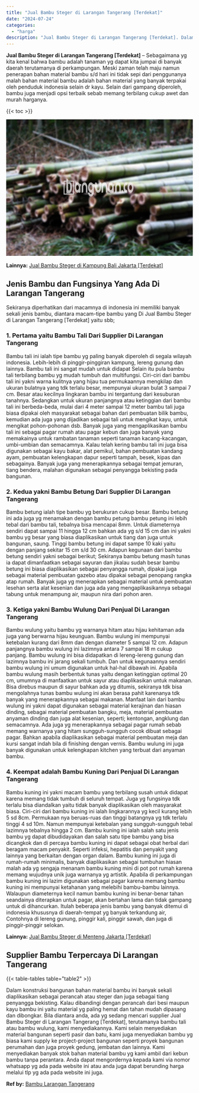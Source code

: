 ```yaml
---
title: "Jual Bambu Steger di Larangan Tangerang [Terdekat]"
date: "2024-07-24"
categories: 
  - "harga"
description: "Jual Bambu Steger di Larangan Tangerang [Terdekat]. Dalam konstruksi bangunan bahan material bambu ini banyak sekali diaplikasikan sebagai perancah atau steg..."
---
```


**Jual Bambu Steger di Larangan Tangerang \[Terdekat\]** – Sebagaimana yg kita kenal bahwa bambu adalah tanaman yg dapat kita jumpai di banyak daerah terutamanya di perkampungan. Meski zaman telah maju namun penerapan bahan material bambu s/d hari ini tidak sepi dari penggunanya malah bahan material bambu adalah bahan material yang banyak terpakai oleh penduduk indonesia selain dr kayu. Selain dari gampang diperoleh, bambu juga menjadi opsi terbaik sebab memang terbilang cukup awet dan murah harganya.

{{< toc >}}

![Jual Bambu Steger di Larangan Tangerang [Terdekat]](/images/jual-bambu-tali-14.png)

**Lainnya:** [Jual Bambu Steger di Kampung Bali Jakarta \[Terdekat\]](https://bambu.bangunan.co/jual-bambu-steger-di-kampung-bali-jakarta-terdekat/)

## Jenis Bambu dan Fungsinya Yang Ada Di Larangan Tangerang

Sekiranya diperhatikan dari macamnya di indonesia ini memiliki banyak sekali jenis bambu, diantara macam-tipe bambu yang Di Jual Bambu Steger di Larangan Tangerang \[Terdekat\] yaitu sbb;

### 1\. Pertama yaitu Bambu Tali Dari Supplier Di Larangan Tangerang

Bambu tali ini ialah tipe bambu yg paling banyak diperoleh di segala wilayah indonesia. Lebih-lebih di pinggir-pinggiran kampung, lereng gunung dan lainnya. Bambu tali ini sangat mudah untuk didapat Selain itu pula bambu tali terbilang bambu yg mudah tumbuh dan multifungsi. Ciri-ciri dari bambu tali ini yakni warna kulitnya yang hijau tua permukaannya mengkilap dan ukuran bulatnya yang tdk terlalu besar, mempunyai ukuran bulat 3 sampai 7 cm. Besar atau kecilnya lingkaran bambu ini tergantung dari kesuburan tanahnya. Sedangkan untuk ukuran panjangnya atau ketinggian dari bambu tali ini berbeda-beda, mulai dari 4 meter sampai 12 meter bambu tali juga biasa dipakai oleh masyarakat sebagai bahan dari pembuatan bilik bambu, kemudian ada juga yang dijadikan sebagai tali untuk mengikat kayu, untuk mengikat pohon-pohonan dsb. Banyak juga yang mengaplikasikan bambu tali ini sebagai pagar rumah atau pagar kebun dan juga banyak yang memakainya untuk rambatan tanaman seperti tanaman kacang-kacangan, umbi-umbian dan semacamnya. Kalau telah kering bambu tali ini juga bisa digunakan sebagai kayu bakar, alat pemikul, bahan pembuatan kandang ayam, pembuatan kelengkapan dapur seperti tampah, besek, kipas dan sebagainya. Banyak juga yang menerapkannya sebagai tempat jemuran, tiang bendera, malahan digunakan sebagai penyangga bekisting pada bangunan.

### 2\. Kedua yakni Bambu Betung Dari Supplier Di Larangan Tangerang

Bambu betung ialah tipe bambu yg berukuran cukup besar. Bambu betung ini ada juga yg menamakan dengan bambu petung bambu petung ini lebih tebal dari bambu tali, tebalnya bisa mencapai 8mm. Untuk diameternya sendiri dapat sampai 11 hingga 12 cm bahkan ada yg s/d 15 cm dan ini yakni bambu yg besar yang biasa diaplikasikan untuk tiang dan juga untuk bangunan, saung. Tinggi bambu betung ini dapat sampe 10 kaki yaitu dengan panjang sekitar 15 cm s/d 30 cm. Adapun kegunaan dari bambu betung sendiri yakni sebagai berikut; Sekiranya bambu betung masih tunas ia dapat dimanfaatkan sebagai sayuran dan jikalau sudah besar bambu betung ini biasa diaplikasikan sebagai penyangga rumah, dipakai juga sebagai material pembuatan gazebo atau dipakai sebagai penopang rangka atap rumah. Banyak juga yg menerapkan sebagai material untuk pembuatan lesehan serta alat kesenian dan juga ada yang mengaplikasikannya sebagai tabung untuk menampung air, maupun nira dari pohon aren.

### 3\. Ketiga yakni Bambu Wulung Dari Penjual Di Larangan Tangerang

Bambu wulung yaitu bambu yg warnanya hitam atau hijau kehitaman ada juga yang berwarna hijau keunguan. Bambu wulung ini mempunyai ketebalan kurang dari 8mm dan dengan diameter 5 sampai 12 cm. Adapun panjangnya bambu wulung ini lazimnya antara 7 sampai 18 m cukup panjang. Bambu wulung ini bisa didapatkan di lereng-lereng gunung dan lazimnya bambu ini jarang sekali tumbuh. Dan untuk kegunaannya sendiri bambu wulung ini umum digunakan untuk hal-hal dibawah ini. Apabila bambu wulung masih berbentuk tunas yaitu dengan ketinggian optimal 20 cm, umumnya di manfaatkan untuk sayur atau diaplikasikan untuk makanan. Bisa direbus maupun di sayur bahkan ada yg ditumis, sekiranya tdk bisa mengolahnya tunas bambu wulung ini akan berasa pahit karenanya tdk banyak yang menerapkannya sebagai makanan. Manfaat lain dari bambu wulung ini yakni dapat digunakan sebagai material kerajinan dan hiasan dinding, sebagai material pembuatan bangku, meja, material pembuatan anyaman dinding dan juga alat kesenian, seperti; kentongan, angklung dan semacamnya. Ada juga yg menerapkannya sebagai pagar rumah sebab memang warnanya yang hitam sungguh-sungguh cocok dibuat sebagai pagar. Bahkan apabila diaplikasikan sebagai material pembuatan meja dan kursi sangat indah bila di finishing dengan vernis. Bambu wulung ini juga banyak digunakan untuk kelengkapan kitchen yang terbuat dari anyaman bambu.

### 4\. Keempat adalah Bambu Kuning Dari Penjual Di Larangan Tangerang

Bambu kuning ini yakni macam bambu yang terbilang susah untuk didapat karena memang tidak tumbuh di seluruh tempat. Juga yg fungsinya tdk terlalu bisa diandalkan yaitu tidak banyak diaplikasikan oleh masyarakat biasa. Ciri-ciri dari bambu kuning ini ialah lingkarannya yg kecil kurang lebih 5 sd 8cm. Permukaan nya beruas-ruas dan tinggi batangnya yg tdk terlalu tinggi 4 sd 10m. Namun mempunyai ketebalan yang sungguh-sungguh tebal lazimnya tebalnya hingga 2 cm. Bambu kuning ini ialah salah satu jenis bambu yg dapat dibudidayakan dan salah satu tipe bambu yang bisa dicangkok dan di percaya bambu kuning ini dapat sebagai obat herbal dari beragam macam penyakit. Seperti infeksi, hepatitis dan penyakit yang lainnya yang berkaitan dengan organ dalam. Bambu kuning ini juga di rumah-rumah minimalis, banyak diaplikasikan sebagai tumbuhan hiasan malah ada yg sengaja menanam bambu kuning mini di pot pot rumah karena memang wujudnya unik juga warnanya yg artistik. Apabila di perkampungan bambu kuning ini lazim digunakan sebagai pagar karena memang bambu kuning ini mempunyai ketahanan yang melebihi bambu-bambu lainnya. Walaupun diameternya kecil namun bambu kuning ini benar-benar tahan seandainya diterapkan untuk pagar, akan bertahan lama dan tidak gampang untuk di dihancurkan. Itulah beberapa jenis bambu yang banyak ditemui di indonesia khususnya di daerah-tempat yg banyak terkandung air, Contohnya di lereng gunung, pinggir kali, pinggir sawah, dan juga di pinggir-pinggir selokan.

**Lainnya:** [Jual Bambu Steger di Menteng Jakarta \[Terdekat\]](https://bambu.bangunan.co/jual-bambu-steger-di-menteng-jakarta-terdekat/)

## Supplier Bambu Terpercaya Di Larangan Tangerang

{{< table-tables table="table2" >}}

Dalam konstruksi bangunan bahan material bambu ini banyak sekali diaplikasikan sebagai perancah atau steger dan juga sebagai tiang penyangga bekisting. Kalau dibandingi dengan perancah dari besi maupun kayu bambu ini yaitu material yg paling hemat dan tahan mudah dipasang dan dibongkar. Bila diantara anda, ada yg sedang mencari supplier Jual Bambu Steger di Larangan Tangerang \[Terdekat\], terutamanya bambu tali atau bambu wulung, kami menyediakannya. Kami selain menyediakan material bangunan seperti pasir dan batu, kami juga menyediakan bambu yg biasa kami supply ke project-project bangunan seperti proyek bangunan perumahan dan juga proyek gedung, jembatan dan lainnya. Kami menyediakan banyak stok bahan material bambu yg kami ambil dari kebun bambu tanpa perantara. Anda dapat mengordernya kepada kami via nomor whatsapp yg ada pada website ini atau anda juga dapat berunding harga melalui tlp yg ada pada website ini juga.

**Ref by:** [Bambu Larangan Tangerang](https://id.wikipedia.org/wiki/Bambu)
